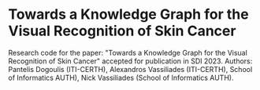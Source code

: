 # Towards a Knowledge Graph for the Visual Recognition of Skin Cancer

Research code for the paper: "Towards a Knowledge Graph for the Visual Recognition of Skin Cancer" accepted for publication in SDI 2023.
Authors: Pantelis Dogoulis (ITI-CERTH), Alexandros Vassiliades (ITI-CERTH), School of Informatics AUTH), Nick Vassiliades (School of Informatics AUTH).

